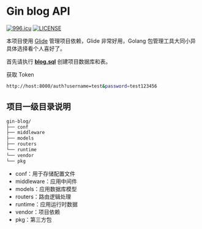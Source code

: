 # Gin blog API

[![996.icu](https://img.shields.io/badge/link-996.icu-red.svg)](https://996.icu) [![LICENSE](https://img.shields.io/badge/license-Anti%20996-blue.svg)](https://github.com/996icu/996.ICU/blob/master/LICENSE)

本项目使用 [Glide](https://github.com/bumptech/glide) 管理项目依赖，Glide 非常好用，Golang 包管理工具大同小异具体选择看个人喜好了。

首先请执行 **[blog.sql](./blog.sql)** 创建项目数据库和表。

获取 Token

```bash
http://host:8000/auth?username=test&password=test123456
```

## 项目一级目录说明

``` sh
gin-blog/
├── conf
├── middleware
├── models
├── routers
└── runtime
└── vendor
└── pkg
```

- conf：用于存储配置文件
- middleware：应用中间件
- models：应用数据库模型
- routers：路由逻辑处理
- runtime：应用运行时数据
- vendor：项目依赖
- pkg：第三方包